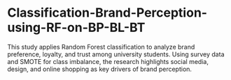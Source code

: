 # Classification-Brand-Perception-using-RF-on-BP-BL-BT
This study applies Random Forest classification to analyze brand preference, loyalty, and trust among university students. Using survey data and SMOTE for class imbalance, the research highlights social media, design, and online shopping as key drivers of brand perception.

